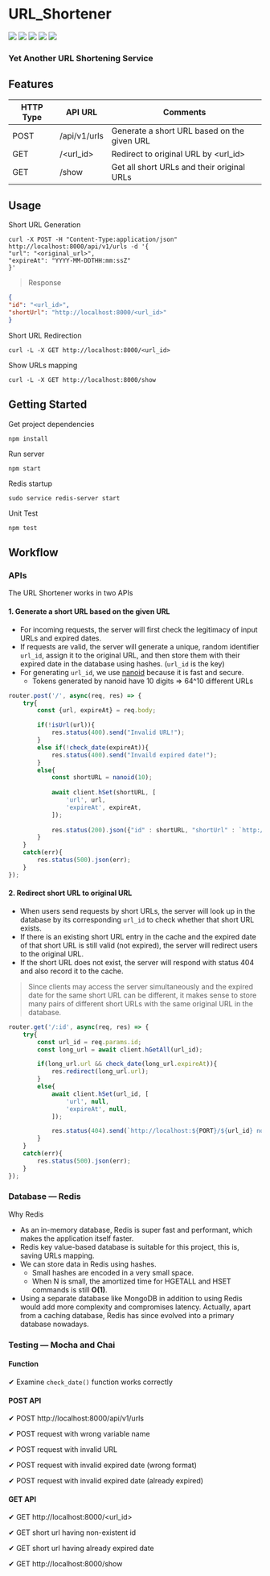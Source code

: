 # URL_Shortener

![](https://img.shields.io/static/v1?message=Node.js&logo=node.js&labelColor=5c5c5c&color=6DA55F&logoColor=green&label=%20&style=flate)
![](https://img.shields.io/static/v1?message=Express.js&logo=express&labelColor=5c5c5c&color=%23404d59&logoColor=%2361DAFB&label=%20&style=flate)
![](https://img.shields.io/static/v1?message=Redis&logo=redis&labelColor=5c5c5c&color=%23DD0031&logoColor=white&label=%20&style=flate)
![](https://img.shields.io/static/v1?message=Mocha&logo=mocha&labelColor=5c5c5c&color=%238D6748&logoColor=white&label=%20&style=flate)
![](https://img.shields.io/static/v1?message=Chai&logo=chai&labelColor=5c5c5c&color=A30701&logoColor=white&label=%20&style=flate)

<!-- ![Node.js](https://img.shields.io/badge/Node.js-6DA55F?&logo=node.js&logoColor=white)
![Express.js](https://img.shields.io/badge/Express.js-%23404d59.svg?&logo=express&logoColor=%2361DAFB)
![Redis](https://img.shields.io/badge/Redis-%23DD0031.svg?logo=redis&logoColor=white)
![Mocha](https://img.shields.io/badge/-Mocha-%238D6748?&logo=mocha&logoColor=white) 
![Chai](https://img.shields.io/badge/Chai-A30701?&logo=chai&logoColor=white)

![](https://img.shields.io/badge/Node.js-✓-green.svg)
![](https://img.shields.io/badge/Express.js-✓-blue.svg)
![](https://img.shields.io/badge/Redis-✓-red.svg)
![](https://img.shields.io/badge/Mocha-✓-brown.svg)
![](https://img.shields.io/badge/Chai-✓-orange.svg) -->

### Yet Another URL Shortening Service

## Features
| HTTP Type | API URL      | Comments                                         |
| --------- | ------------ | ------------------------------------------------ |
| POST      | /api/v1/urls | Generate a short URL based on the given URL      |
| GET       | /<url_id>    | Redirect to original URL by <url_id>             |
| GET       | /show        | Get all short URLs and their original URLs       |

## Usage

Short URL Generation
```shell
curl -X POST -H "Content-Type:application/json" http://localhost:8000/api/v1/urls -d '{
"url": "<original_url>",
"expireAt": "YYYY-MM-DDTHH:mm:ssZ"
}'
```

> Response
```json
{
"id": "<url_id>",
"shortUrl": "http://localhost:8000/<url_id>"
}
```

Short URL Redirection
```
curl -L -X GET http://localhost:8000/<url_id>
```

Show URLs mapping
```
curl -L -X GET http://localhost:8000/show
```


## Getting Started

Get project dependencies
```
npm install
```
Run server
```
npm start
```
Redis startup
```
sudo service redis-server start
```
Unit Test 
```
npm test
```

## Workflow

### APIs
The URL Shortener works in two APIs

#### 1. Generate a short URL based on the given URL
- For incoming requests, the server will first check the legitimacy of input URLs and expired dates.
- If requests are valid, the server will generate a unique, random identifier `url_id`, assign it to the original URL, and then store them with their expired date in the database using hashes. (`url_id` is the key)
- For generating `url_id`, we use [nanoid](https://github.com/ai/nanoid) because it is fast and secure.
  - Tokens generated by nanoid have 10 digits ⇒ 64^10 different URLs
```javascript
router.post('/', async(req, res) => {
    try{
        const {url, expireAt} = req.body;

        if(!isUrl(url)){
            res.status(400).send("Invalid URL!");
        }
        else if(!check_date(expireAt)){
            res.status(400).send("Invaild expired date!");
        }
        else{
            const shortURL = nanoid(10);
            
            await client.hSet(shortURL, [
                'url', url,
                'expireAt', expireAt,
            ]);
        
            res.status(200).json({"id" : shortURL, "shortUrl" : `http://localhost:${PORT}/${shortURL}`});
        }
    }
    catch(err){
        res.status(500).json(err);
    }
});
```

#### 2. Redirect short URL to original URL
- When users send requests by short URLs, the server will look up in the database by its corresponding `url_id` to check whether that short URL exists.
- If there is an existing short URL entry in the cache and the expired date of that short URL is still valid (not expired), the server will redirect users to the original URL.
- If the short URL does not exist, the server will respond with status 404 and also record it to the cache.

> Since clients may access the server simultaneously and the expired date for the same short URL can be different, it makes sense to store many pairs of different short URLs with the same original URL in the database.

```javascript
router.get('/:id', async(req, res) => {
    try{
        const url_id = req.params.id;
        const long_url = await client.hGetAll(url_id);

        if(long_url.url && check_date(long_url.expireAt)){
            res.redirect(long_url.url);
        }
        else{
            await client.hSet(url_id, [
                'url', null,
                'expireAt', null,
            ]);

            res.status(404).send(`http://localhost:${PORT}/${url_id} not found`);
        }
    }
    catch(err){
        res.status(500).json(err);
    }
});
```

### Database — Redis
Why Redis
- As an in-memory database, Redis is super fast and performant, which makes the application itself faster.
- Redis key value-based database is suitable for this project, this is, saving URLs mapping.
- We can store data in Redis using hashes.
    - Small hashes are encoded in a very small space.
    - When N is small, the amortized time for HGETALL and HSET commands is still **O(1)**.
- Using a separate database like MongoDB in addition to using Redis would add more complexity and compromises latency. Actually, apart from a caching database, Redis has since evolved into a primary database nowadays.

### Testing — Mocha and Chai

#### Function
✔ Examine `check_date()` function works correctly

#### POST API
✔ POST http&#65279;://localhost:8000/api/v1/urls

✔ POST request with wrong variable name

✔ POST request with invalid URL

✔ POST request with invalid expired date (wrong format)

✔ POST request with invalid expired date (already expired)


#### GET API
✔ GET http&#65279;://localhost:8000/<url_id>

✔ GET short url having non-existent id

✔ GET short url having already expired date

✔ GET http&#65279;://localhost:8000/show



